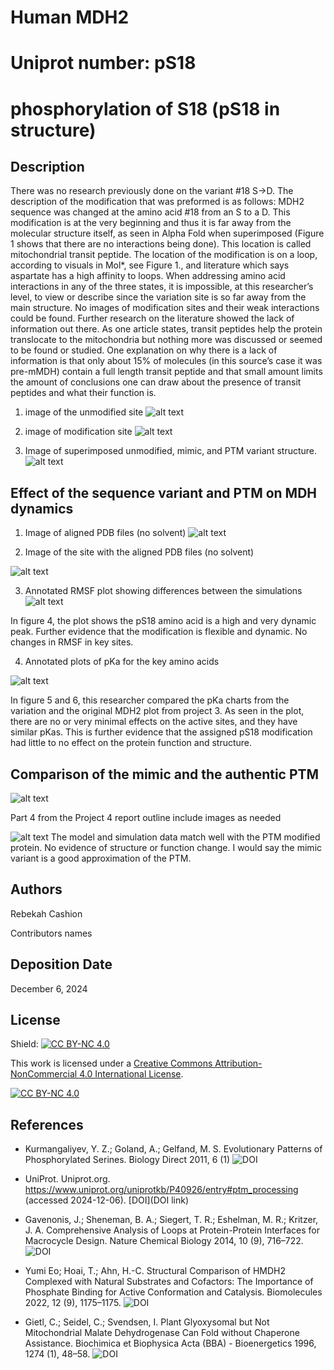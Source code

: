 # Human MDH2 
# Uniprot number: pS18
# phosphorylation of S18 (pS18 in structure)


## Description

There was no research previously done on the variant #18 S->D. The description of the modification that was preformed is as follows: MDH2 sequence was changed at the amino acid #18 from an S to a D. This modification is at the very beginning and thus it is far away from the molecular structure itself, as seen in Alpha Fold when superimposed (Figure 1 shows that there are no interactions being done). This location is called mitochondrial transit peptide. The location of the modification is on a loop, according to visuals in Mol*, see Figure 1., and literature which says aspartate has a high affinity to loops. When addressing amino acid interactions in any of the three states, it is impossible, at this researcher’s level, to view or describe since the variation site is so far away from the main structure. No images of modification sites and their weak interactions could be found. 
Further research on the literature showed the lack of information out there. As one article states, transit peptides help the protein translocate to the mitochondria but nothing more was discussed or seemed to be found or studied. One explanation on why there is a lack of information is that only about  15% of molecules (in this source’s case it was pre-mMDH) contain a full length transit peptide and that small amount limits the amount of conclusions one can draw about the presence of transit peptides and what their function is. 



1. image of the unmodified site
![alt text](images/unmodified_MDH2_site18.png)

2. image of modification site
![alt text](images/modifiedsite_s_to_d.png)

3. Image of superimposed unmodified, mimic, and PTM variant structure. 
![alt text](images/superimosed_unmodifiedMDH2_mimic_PTM.png)


## Effect of the sequence variant and PTM on MDH dynamics



1. Image of aligned PDB files (no solvent)
![alt text](images/aligned_PDB_file.png)



2. Image of the site with the aligned PDB files (no solvent)

![alt text](images/aligned_PDB_site18.png)



3. Annotated RMSF plot showing differences between the simulations
![alt text](images/RMSF_plot_colab2.png)

In figure 4, the plot shows the pS18 amino acid is a high and very dynamic peak. Further evidence that the modification is flexible and dynamic. No changes in RMSF in key sites. 



4. Annotated plots of pKa for the key amino acids

![alt text](images/pka_plots_key_sites.png) 

In figure 5 and 6, this researcher compared the pKa charts from the variation and the original MDH2 plot from project 3. As seen in the plot, there are no or very minimal effects on the active sites, and they have similar pKas. This is further evidence that the assigned pS18 modification had little to no effect on the protein function and structure. 



## Comparison of the mimic and the authentic PTM

![alt text](images/mimic_PTM_superimposed_site18.png)


Part 4 from the Project 4 report outline
include images as needed


![alt text](images/mimic_PTM_superimposed_site18.png)
	The model and simulation data match well with the PTM modified protein. No evidence of structure or function change. I would say the mimic variant is a good approximation of the PTM.





## Authors 
Rebekah Cashion

Contributors names

## Deposition Date
December 6, 2024

## License

Shield: [![CC BY-NC 4.0][cc-by-nc-shield]][cc-by-nc]

This work is licensed under a
[Creative Commons Attribution-NonCommercial 4.0 International License][cc-by-nc].

[![CC BY-NC 4.0][cc-by-nc-image]][cc-by-nc]

[cc-by-nc]: https://creativecommons.org/licenses/by-nc/4.0/
[cc-by-nc-image]: https://licensebuttons.net/l/by-nc/4.0/88x31.png
[cc-by-nc-shield]: https://img.shields.io/badge/License-CC%20BY--NC%204.0-lightgrey.svg


## References

* Kurmangaliyev, Y. Z.; Goland, A.; Gelfand, M. S. Evolutionary Patterns of Phosphorylated Serines. Biology Direct 2011, 6 (1) ![DOI](https://doi.org/10.1186/1745-6150-6-8.) 

* UniProt. Uniprot.org. https://www.uniprot.org/uniprotkb/P40926/entry#ptm_processing (accessed 2024-12-06).
[DOI](DOI link)


* Gavenonis, J.; Sheneman, B. A.; Siegert, T. R.; Eshelman, M. R.; Kritzer, J. A. Comprehensive Analysis of Loops at Protein-Protein Interfaces for Macrocycle Design. Nature Chemical Biology 2014, 10 (9), 716–722. 
![DOI](https://doi.org/10.1038/nchembio.1580.)


* Yumi Eo; Hoai, T.; Ahn, H.-C. Structural Comparison of HMDH2 Complexed with Natural Substrates and Cofactors: The Importance of Phosphate Binding for Active Conformation and Catalysis. Biomolecules 2022, 12 (9), 1175–1175. 
![DOI](https://doi.org/10.3390/biom12091175.)

* Gietl, C.; Seidel, C.; Svendsen, I. Plant Glyoxysomal but Not Mitochondrial Malate Dehydrogenase Can Fold without Chaperone Assistance. Biochimica et Biophysica Acta (BBA) - Bioenergetics 1996, 1274 (1), 48–58.
 ![DOI](https://doi.org/10.1016/0005-2728(96)00009-6.)
